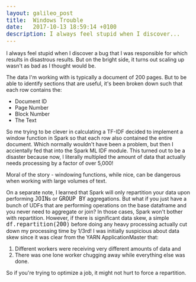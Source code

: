```yaml
---
layout: galileo_post
title:  Windows Trouble
date:   2017-10-13 18:59:14 +0100
description: I always feel stupid when I discover...
---
```

<style>
code {
	font-size: 15px;
}

</style>

I always feel stupid when I discover a bug that I was responsible for which results in disastrous results. But on the bright side, it turns out scaling up wasn't as bad as I thought would be.

The data I'm working with is typically a document of 200 pages. But to be able to identify sections that are useful, it's been broken down such that each row contains the:

* Document ID
* Page Number
* Block Number
* The Text

So me trying to be clever in calculating a TF-IDF decided to implement a window function in Spark so that each row also contained the entire document. Which normally wouldn't have been a problem, but then I accientally fed that into the Spark ML IDF module. This turned out to be a disaster because now, I literally multipled the amount of data that actually needs processing by a factor of over 5,000!

Moral of the story - windowing functions, while nice, can be dangerous when working with large volumes of text.

On a separate note, I learned that Spark will only repartition your data upon performing `JOIN`s or `GROUP BY` aggregations. But what if you just have a bunch of UDFs that are performing operations on the base dataframe and you never need to aggregate or join? In those cases, Spark won't bother with repartition. However, if there is significant data skew, a simple `df.repartition(200)` before doing any heavy processing actually cut down my processing time by 1/3rd! I was initially suspicious about data skew since it was clear from the YARN ApplicationMaster that:

1. Different workers were receiving very different amounts of data and 
2. There was one lone worker chugging away while everything else was done.

So if you're trying to optimize a job, it might not hurt to force a repartition. 